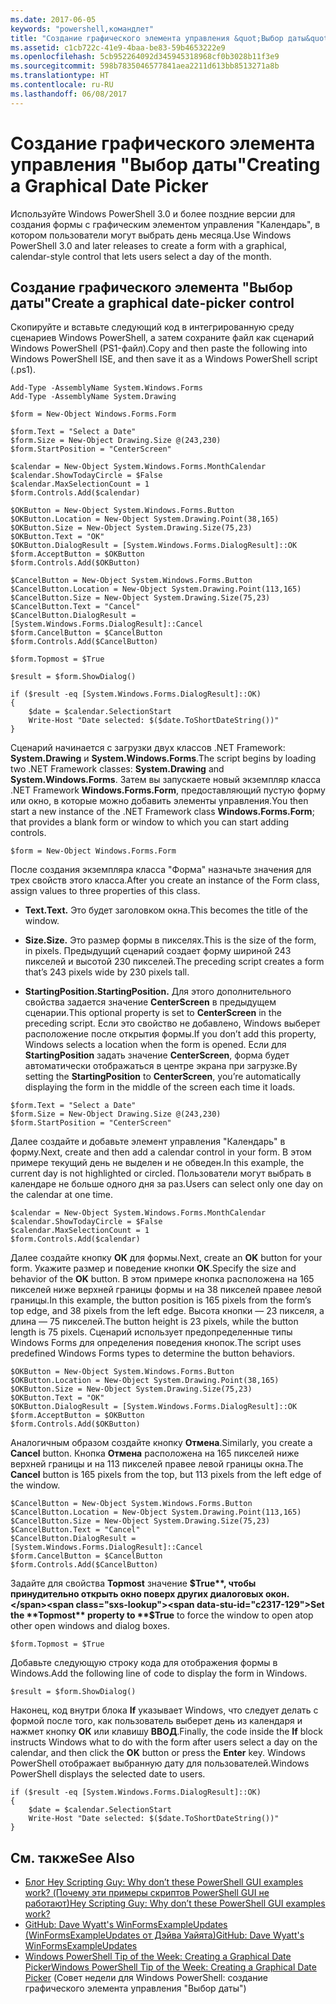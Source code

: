 ```yaml
---
ms.date: 2017-06-05
keywords: "powershell,командлет"
title: "Создание графического элемента управления &quot;Выбор даты&quot;"
ms.assetid: c1cb722c-41e9-4baa-be83-59b4653222e9
ms.openlocfilehash: 5cb952264092d345945318968cf0b3028b11f3e9
ms.sourcegitcommit: 598b7835046577841aea2211d613bb8513271a8b
ms.translationtype: HT
ms.contentlocale: ru-RU
ms.lasthandoff: 06/08/2017
---
```

# <a name="creating-a-graphical-date-picker"></a><span data-ttu-id="c2317-103">Создание графического элемента управления "Выбор даты"</span><span class="sxs-lookup"><span data-stu-id="c2317-103">Creating a Graphical Date Picker</span></span>
<span data-ttu-id="c2317-104">Используйте Windows PowerShell 3.0 и более поздние версии для создания формы с графическим элементом управления "Календарь", в котором пользователи могут выбрать день месяца.</span><span class="sxs-lookup"><span data-stu-id="c2317-104">Use Windows PowerShell 3.0 and later releases to create a form with a graphical, calendar-style control that lets users select a day of the month.</span></span>

## <a name="create-a-graphical-date-picker-control"></a><span data-ttu-id="c2317-105">Создание графического элемента "Выбор даты"</span><span class="sxs-lookup"><span data-stu-id="c2317-105">Create a graphical date-picker control</span></span>
<span data-ttu-id="c2317-106">Скопируйте и вставьте следующий код в интегрированную среду сценариев Windows PowerShell, а затем сохраните файл как сценарий Windows PowerShell (PS1-файл).</span><span class="sxs-lookup"><span data-stu-id="c2317-106">Copy and then paste the following into Windows PowerShell ISE, and then save it as a Windows PowerShell script (.ps1).</span></span>

```
Add-Type -AssemblyName System.Windows.Forms
Add-Type -AssemblyName System.Drawing

$form = New-Object Windows.Forms.Form 

$form.Text = "Select a Date" 
$form.Size = New-Object Drawing.Size @(243,230) 
$form.StartPosition = "CenterScreen"

$calendar = New-Object System.Windows.Forms.MonthCalendar 
$calendar.ShowTodayCircle = $False
$calendar.MaxSelectionCount = 1
$form.Controls.Add($calendar) 

$OKButton = New-Object System.Windows.Forms.Button
$OKButton.Location = New-Object System.Drawing.Point(38,165)
$OKButton.Size = New-Object System.Drawing.Size(75,23)
$OKButton.Text = "OK"
$OKButton.DialogResult = [System.Windows.Forms.DialogResult]::OK
$form.AcceptButton = $OKButton
$form.Controls.Add($OKButton)

$CancelButton = New-Object System.Windows.Forms.Button
$CancelButton.Location = New-Object System.Drawing.Point(113,165)
$CancelButton.Size = New-Object System.Drawing.Size(75,23)
$CancelButton.Text = "Cancel"
$CancelButton.DialogResult = [System.Windows.Forms.DialogResult]::Cancel
$form.CancelButton = $CancelButton
$form.Controls.Add($CancelButton)

$form.Topmost = $True

$result = $form.ShowDialog() 

if ($result -eq [System.Windows.Forms.DialogResult]::OK)
{
    $date = $calendar.SelectionStart
    Write-Host "Date selected: $($date.ToShortDateString())"
}
```

<span data-ttu-id="c2317-107">Сценарий начинается с загрузки двух классов .NET Framework: **System.Drawing** и **System.Windows.Forms**.</span><span class="sxs-lookup"><span data-stu-id="c2317-107">The script begins by loading two .NET Framework classes: **System.Drawing** and **System.Windows.Forms**.</span></span> <span data-ttu-id="c2317-108">Затем вы запускаете новый экземпляр класса .NET Framework **Windows.Forms.Form**, предоставляющий пустую форму или окно, в которые можно добавить элементы управления.</span><span class="sxs-lookup"><span data-stu-id="c2317-108">You then start a new instance of the .NET Framework class **Windows.Forms.Form**; that provides a blank form or window to which you can start adding controls.</span></span>

```
$form = New-Object Windows.Forms.Form
```

<span data-ttu-id="c2317-109">После создания экземпляра класса "Форма" назначьте значения для трех свойств этого класса.</span><span class="sxs-lookup"><span data-stu-id="c2317-109">After you create an instance of the Form class, assign values to three properties of this class.</span></span>

-   <span data-ttu-id="c2317-110">**Text.**</span><span class="sxs-lookup"><span data-stu-id="c2317-110">**Text.**</span></span> <span data-ttu-id="c2317-111">Это будет заголовком окна.</span><span class="sxs-lookup"><span data-stu-id="c2317-111">This becomes the title of the window.</span></span>

-   <span data-ttu-id="c2317-112">**Size.**</span><span class="sxs-lookup"><span data-stu-id="c2317-112">**Size.**</span></span> <span data-ttu-id="c2317-113">Это размер формы в пикселях.</span><span class="sxs-lookup"><span data-stu-id="c2317-113">This is the size of the form, in pixels.</span></span> <span data-ttu-id="c2317-114">Предыдущий сценарий создает форму шириной 243 пикселей и высотой 230 пикселей.</span><span class="sxs-lookup"><span data-stu-id="c2317-114">The preceding script creates a form that’s 243 pixels wide by 230 pixels tall.</span></span>

-   <span data-ttu-id="c2317-115">**StartingPosition.**</span><span class="sxs-lookup"><span data-stu-id="c2317-115">**StartingPosition.**</span></span> <span data-ttu-id="c2317-116">Для этого дополнительного свойства задается значение **CenterScreen** в предыдущем сценарии.</span><span class="sxs-lookup"><span data-stu-id="c2317-116">This optional property is set to **CenterScreen** in the preceding script.</span></span> <span data-ttu-id="c2317-117">Если это свойство не добавлено, Windows выберет расположение после открытия формы.</span><span class="sxs-lookup"><span data-stu-id="c2317-117">If you don’t add this property, Windows selects a location when the form is opened.</span></span> <span data-ttu-id="c2317-118">Если для **StartingPosition** задать значение **CenterScreen**, форма будет автоматически отображаться в центре экрана при загрузке.</span><span class="sxs-lookup"><span data-stu-id="c2317-118">By setting the **StartingPosition** to **CenterScreen**, you’re automatically displaying the form in the middle of the screen each time it loads.</span></span>

```
$form.Text = "Select a Date" 
$form.Size = New-Object Drawing.Size @(243,230) 
$form.StartPosition = "CenterScreen"
```

<span data-ttu-id="c2317-119">Далее создайте и добавьте элемент управления "Календарь" в форму.</span><span class="sxs-lookup"><span data-stu-id="c2317-119">Next, create and then add a calendar control in your form.</span></span> <span data-ttu-id="c2317-120">В этом примере текущий день не выделен и не обведен.</span><span class="sxs-lookup"><span data-stu-id="c2317-120">In this example, the current day is not highlighted or circled.</span></span> <span data-ttu-id="c2317-121">Пользователи могут выбрать в календаре не больше одного дня за раз.</span><span class="sxs-lookup"><span data-stu-id="c2317-121">Users can select only one day on the calendar at one time.</span></span>

```
$calendar = New-Object System.Windows.Forms.MonthCalendar 
$calendar.ShowTodayCircle = $False
$calendar.MaxSelectionCount = 1
$form.Controls.Add($calendar)
```

<span data-ttu-id="c2317-122">Далее создайте кнопку **OК** для формы.</span><span class="sxs-lookup"><span data-stu-id="c2317-122">Next, create an **OK** button for your form.</span></span> <span data-ttu-id="c2317-123">Укажите размер и поведение кнопки **ОК**.</span><span class="sxs-lookup"><span data-stu-id="c2317-123">Specify the size and behavior of the **OK** button.</span></span> <span data-ttu-id="c2317-124">В этом примере кнопка расположена на 165 пикселей ниже верхней границы формы и на 38 пикселей правее левой границы.</span><span class="sxs-lookup"><span data-stu-id="c2317-124">In this example, the button position is 165 pixels from the form’s top edge, and 38 pixels from the left edge.</span></span> <span data-ttu-id="c2317-125">Высота кнопки — 23 пикселя, а длина — 75 пикселей.</span><span class="sxs-lookup"><span data-stu-id="c2317-125">The button height is 23 pixels, while the button length is 75 pixels.</span></span> <span data-ttu-id="c2317-126">Сценарий использует предопределенные типы Windows Forms для определения поведения кнопок.</span><span class="sxs-lookup"><span data-stu-id="c2317-126">The script uses predefined Windows Forms types to determine the button behaviors.</span></span>

```
$OKButton = New-Object System.Windows.Forms.Button
$OKButton.Location = New-Object System.Drawing.Point(38,165)
$OKButton.Size = New-Object System.Drawing.Size(75,23)
$OKButton.Text = "OK"
$OKButton.DialogResult = [System.Windows.Forms.DialogResult]::OK
$form.AcceptButton = $OKButton
$form.Controls.Add($OKButton)
```

<span data-ttu-id="c2317-127">Аналогичным образом создайте кнопку **Отмена**.</span><span class="sxs-lookup"><span data-stu-id="c2317-127">Similarly, you create a **Cancel** button.</span></span> <span data-ttu-id="c2317-128">Кнопка **Отмена** расположена на 165 пикселей ниже верхней границы и на 113 пикселей правее левой границы окна.</span><span class="sxs-lookup"><span data-stu-id="c2317-128">The **Cancel** button is 165 pixels from the top, but 113 pixels from the left edge of the window.</span></span>

```
$CancelButton = New-Object System.Windows.Forms.Button
$CancelButton.Location = New-Object System.Drawing.Point(113,165)
$CancelButton.Size = New-Object System.Drawing.Size(75,23)
$CancelButton.Text = "Cancel"
$CancelButton.DialogResult = [System.Windows.Forms.DialogResult]::Cancel
$form.CancelButton = $CancelButton
$form.Controls.Add($CancelButton)
```

<span data-ttu-id="c2317-129">Задайте для свойства **Topmost** значение **$True**, чтобы принудительно открыть окно поверх других диалоговых окон.</span><span class="sxs-lookup"><span data-stu-id="c2317-129">Set the **Topmost** property to **$True** to force the window to open atop other open windows and dialog boxes.</span></span>

```
$form.Topmost = $True
```

<span data-ttu-id="c2317-130">Добавьте следующую строку кода для отображения формы в Windows.</span><span class="sxs-lookup"><span data-stu-id="c2317-130">Add the following line of code to display the form in Windows.</span></span>

```
$result = $form.ShowDialog()
```

<span data-ttu-id="c2317-131">Наконец, код внутри блока **If** указывает Windows, что следует делать с формой после того, как пользователь выберет день из календаря и нажмет кнопку **ОК** или клавишу **ВВОД**.</span><span class="sxs-lookup"><span data-stu-id="c2317-131">Finally, the code inside the **If** block instructs Windows what to do with the form after users select a day on the calendar, and then click the **OK** button or press the **Enter** key.</span></span> <span data-ttu-id="c2317-132">Windows PowerShell отображает выбранную дату для пользователей.</span><span class="sxs-lookup"><span data-stu-id="c2317-132">Windows PowerShell displays the selected date to users.</span></span>

```
if ($result -eq [System.Windows.Forms.DialogResult]::OK)
{
    $date = $calendar.SelectionStart
    Write-Host "Date selected: $($date.ToShortDateString())"
}
```

## <a name="see-also"></a><span data-ttu-id="c2317-133">См. также</span><span class="sxs-lookup"><span data-stu-id="c2317-133">See Also</span></span>
- [<span data-ttu-id="c2317-134">Блог Hey Scripting Guy: Why don’t these PowerShell GUI examples work? (Почему эти примеры скриптов PowerShell GUI не работают)</span><span class="sxs-lookup"><span data-stu-id="c2317-134">Hey Scripting Guy:  Why don’t these PowerShell GUI examples work?</span></span>](http://go.microsoft.com/fwlink/?LinkId=506644)
- [<span data-ttu-id="c2317-135">GitHub: Dave Wyatt's WinFormsExampleUpdates (WinFormsExampleUpdates от Дэйва Уайята)</span><span class="sxs-lookup"><span data-stu-id="c2317-135">GitHub: Dave Wyatt's WinFormsExampleUpdates</span></span>](https://github.com/dlwyatt/WinFormsExampleUpdates)
- [<span data-ttu-id="c2317-136">Windows PowerShell Tip of the Week: Creating a Graphical Date Picker</span><span class="sxs-lookup"><span data-stu-id="c2317-136">Windows PowerShell Tip of the Week:  Creating a Graphical Date Picker</span></span>](http://technet.microsoft.com/library/ff730942.aspx) (Совет недели для Windows PowerShell: создание графического элемента управления "Выбор даты")

